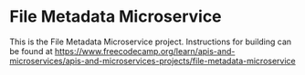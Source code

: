 # File Metadata Microservice

This is the File Metadata Microservice project. Instructions for building can be found at <https://www.freecodecamp.org/learn/apis-and-microservices/apis-and-microservices-projects/file-metadata-microservice>

